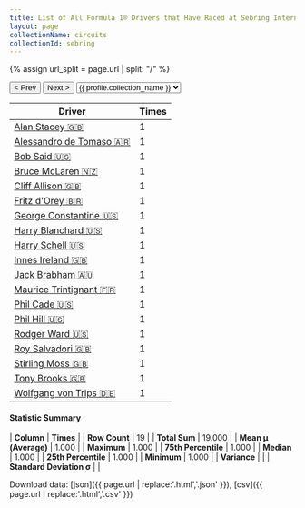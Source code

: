 ```yaml
---
title: List of All Formula 1® Drivers that Have Raced at Sebring International Raceway
layout: page
collectionName: circuits
collectionId: sebring
---
```


{% assign url_split = page.url | split: "/" %}
<div id="collection-navigation">
<button onclick="selector.options[selector.selectedIndex-1].value && (window.location = selector.options[selector.selectedIndex-1].value);">&lt; Prev</button>
<button onclick="selector.options[selector.selectedIndex+1].value && (window.location = selector.options[selector.selectedIndex+1].value);">Next &gt;</button>
<select id="selector" onchange="this.options[this.selectedIndex].value && (window.location = this.options[this.selectedIndex].value);">
  {% for collectionId in site.data[page.collectionName].refs %}
    {% if collectionId == page.collectionId %}
      {% assign selected = "selected" %}
    {% else %}
      {% assign selected = "" %}
    {% endif %}
    {% assign profile = site.data[page.collectionName][collectionId].profile %}
    <option value="/f1/{{ page.collectionName }}/{{ collectionId }}/{{ url_split[4] }}" {{ selected }}>{{ profile.collection_name }}</option>
  {% endfor %}
</select>
</div>

| Driver | Times |
|--|--|
| [Alan Stacey 🇬🇧](/f1/drivers/stacey) | 1 |
| [Alessandro de Tomaso 🇦🇷](/f1/drivers/tomaso) | 1 |
| [Bob Said 🇺🇸](/f1/drivers/said) | 1 |
| [Bruce McLaren 🇳🇿](/f1/drivers/mclaren) | 1 |
| [Cliff Allison 🇬🇧](/f1/drivers/allison) | 1 |
| [Fritz d'Orey 🇧🇷](/f1/drivers/orey) | 1 |
| [George Constantine 🇺🇸](/f1/drivers/constantine) | 1 |
| [Harry Blanchard 🇺🇸](/f1/drivers/blanchard) | 1 |
| [Harry Schell 🇺🇸](/f1/drivers/schell) | 1 |
| [Innes Ireland 🇬🇧](/f1/drivers/ireland) | 1 |
| [Jack Brabham 🇦🇺](/f1/drivers/jack_brabham) | 1 |
| [Maurice Trintignant 🇫🇷](/f1/drivers/trintignant) | 1 |
| [Phil Cade 🇺🇸](/f1/drivers/cade) | 1 |
| [Phil Hill 🇺🇸](/f1/drivers/phil_hill) | 1 |
| [Rodger Ward 🇺🇸](/f1/drivers/ward) | 1 |
| [Roy Salvadori 🇬🇧](/f1/drivers/salvadori) | 1 |
| [Stirling Moss 🇬🇧](/f1/drivers/moss) | 1 |
| [Tony Brooks 🇬🇧](/f1/drivers/brooks) | 1 |
| [Wolfgang von Trips 🇩🇪](/f1/drivers/trips) | 1 |

#### Statistic Summary

| **Column** | **Times** |
| **Row Count** | 19 |
| **Total Sum** | 19.000 |
| **Mean μ (Average)** | 1.000 |
| **Maximum** | 1.000 |
| **75th Percentile** | 1.000 |
| **Median** | 1.000 |
| **25th Percentile** | 1.000 |
| **Minimum** | 1.000 |
| **Variance** |  |
| **Standard Deviation σ** |  |

Download data: [json]({{ page.url | replace:'.html','.json' }}), [csv]({{ page.url | replace:'.html','.csv' }})
